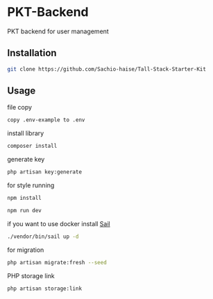 # PKT-Backend

PKT backend for user management

## Installation
```bash
git clone https://github.com/Sachio-haise/Tall-Stack-Starter-Kit
```

## Usage
file copy
```bash
copy .env-example to .env
```
install library
```bash
composer install   
```
generate key
```bash
php artisan key:generate
```
for style running
```bash
npm install
```
```bash
npm run dev 
```
if you want to use docker install [Sail](https://laravel.com/docs/10.x/sail)
```bash
./vendor/bin/sail up -d
```

for migration
```bash
php artisan migrate:fresh --seed 
```

PHP storage link
```bash
php artisan storage:link
```
